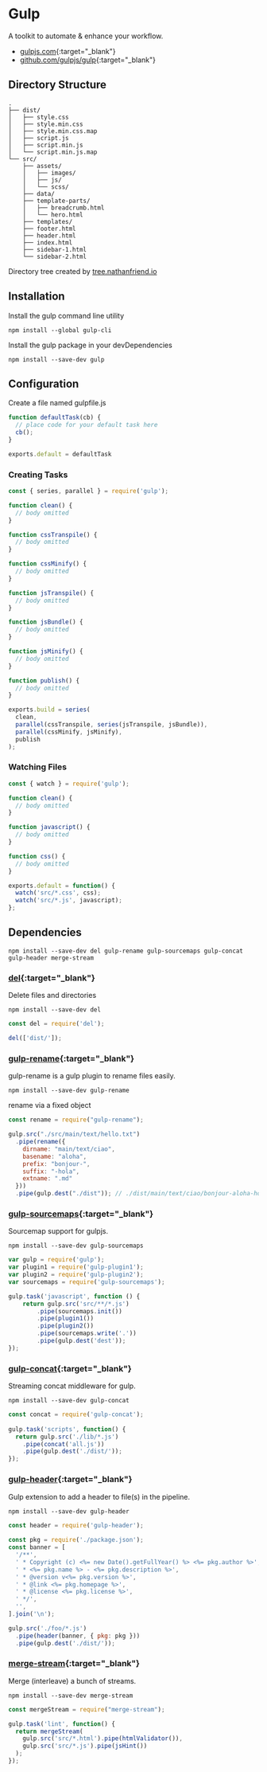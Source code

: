 # Gulp

A toolkit to automate & enhance your workflow.

- [gulpjs.com](https://gulpjs.com/){:target="_blank"}
- [github.com/gulpjs/gulp](https://github.com/gulpjs/gulp){:target="_blank"}

## Directory Structure

```text
.
├── dist/
│   ├── style.css
│   ├── style.min.css
│   ├── style.min.css.map
│   ├── script.js
│   ├── script.min.js
│   └── script.min.js.map
└── src/
    ├── assets/
    │   ├── images/
    │   ├── js/
    │   └── scss/
    ├── data/
    ├── template-parts/
    │   ├── breadcrumb.html
    │   └── hero.html
    ├── templates/
    ├── footer.html
    ├── header.html
    ├── index.html
    ├── sidebar-1.html
    └── sidebar-2.html
```

Directory tree created by [tree.nathanfriend.io](https://tree.nathanfriend.io/)

## Installation

Install the gulp command line utility

```shell
npm install --global gulp-cli
```

Install the gulp package in your devDependencies

```shell
npm install --save-dev gulp
```

## Configuration

Create a file named gulpfile.js

```javascript
function defaultTask(cb) {
  // place code for your default task here
  cb();
}

exports.default = defaultTask
```

### Creating Tasks

```javascript
const { series, parallel } = require('gulp');

function clean() {
  // body omitted
}

function cssTranspile() {
  // body omitted
}

function cssMinify() {
  // body omitted
}

function jsTranspile() {
  // body omitted
}

function jsBundle() {
  // body omitted
}

function jsMinify() {
  // body omitted
}

function publish() {
  // body omitted
}

exports.build = series(
  clean,
  parallel(cssTranspile, series(jsTranspile, jsBundle)),
  parallel(cssMinify, jsMinify),
  publish
);
```

### Watching Files

```javascript
const { watch } = require('gulp');

function clean() {
  // body omitted
}

function javascript() {
  // body omitted
}

function css() {
  // body omitted
}

exports.default = function() {
  watch('src/*.css', css);
  watch('src/*.js', javascript);
};
```

## Dependencies

```shell
npm install --save-dev del gulp-rename gulp-sourcemaps gulp-concat gulp-header merge-stream
```

### [del](https://www.npmjs.com/package/del){:target="_blank"}

Delete files and directories

```shell
npm install --save-dev del
```

```javascript
const del = require('del');

del(['dist/']);
```

### [gulp-rename](https://www.npmjs.com/package/gulp-rename){:target="_blank"}

gulp-rename is a gulp plugin to rename files easily.

```shell
npm install --save-dev gulp-rename
```

rename via a fixed object

```javascript
const rename = require("gulp-rename");

gulp.src("./src/main/text/hello.txt")
  .pipe(rename({
    dirname: "main/text/ciao",
    basename: "aloha",
    prefix: "bonjour-",
    suffix: "-hola",
    extname: ".md"
  }))
  .pipe(gulp.dest("./dist")); // ./dist/main/text/ciao/bonjour-aloha-hola.md
```

### [gulp-sourcemaps](https://www.npmjs.com/package/gulp-sourcemaps){:target="_blank"}

Sourcemap support for gulpjs.

```shell
npm install --save-dev gulp-sourcemaps
```

```javascript
var gulp = require('gulp');
var plugin1 = require('gulp-plugin1');
var plugin2 = require('gulp-plugin2');
var sourcemaps = require('gulp-sourcemaps');

gulp.task('javascript', function () {
    return gulp.src('src/**/*.js')
        .pipe(sourcemaps.init())
        .pipe(plugin1())
        .pipe(plugin2())
        .pipe(sourcemaps.write('.'))
        .pipe(gulp.dest('dest'));
});
```

### [gulp-concat](https://www.npmjs.com/package/gulp-concat){:target="_blank"}

Streaming concat middleware for gulp.

```shell
npm install --save-dev gulp-concat
```

```javascript
const concat = require('gulp-concat');
 
gulp.task('scripts', function() {
  return gulp.src('./lib/*.js')
    .pipe(concat('all.js'))
    .pipe(gulp.dest('./dist/'));
});
```

### [gulp-header](dependency){:target="_blank"}

Gulp extension to add a header to file(s) in the pipeline.

```shell
npm install --save-dev gulp-header
```

```javascript
const header = require('gulp-header');
 
const pkg = require('./package.json');
const banner = [
  '/**',
  ' * Copyright (c) <%= new Date().getFullYear() %> <%= pkg.author %>',
  ' * <%= pkg.name %> - <%= pkg.description %>',
  ' * @version v<%= pkg.version %>',
  ' * @link <%= pkg.homepage %>',
  ' * @license <%= pkg.license %>',
  ' */',
  '',
].join('\n');

gulp.src('./foo/*.js')
  .pipe(header(banner, { pkg: pkg }))
  .pipe(gulp.dest('./dist/'));
```

### [merge-stream](https://www.npmjs.com/package/merge-stream){:target="_blank"}

Merge (interleave) a bunch of streams.

```shell
npm install --save-dev merge-stream
```

```javascript
const mergeStream = require("merge-stream");

gulp.task('lint', function() {
  return mergeStream(
    gulp.src('src/*.html').pipe(htmlValidator()),
    gulp.src('src/*.js').pipe(jsHint())
  );
});
```
